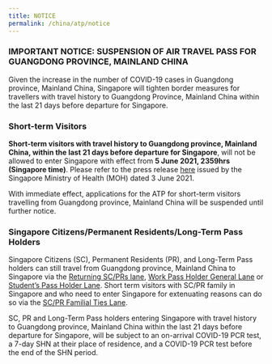 ```yaml
---
title: NOTICE
permalink: /china/atp/notice
---
```

### IMPORTANT NOTICE: SUSPENSION OF AIR TRAVEL PASS FOR GUANGDONG PROVINCE, MAINLAND CHINA

Given the increase in the number of COVID-19 cases in Guangdong province, Mainland China, Singapore will tighten border measures for travellers with travel history to Guangdong Province, Mainland China within the last 21 days before departure for Singapore.

### Short-term Visitors

**Short-term visitors with travel history to Guangdong province, Mainland China, within the last 21 days before departure for Singapore**, will not be allowed to enter Singapore with effect from **5 June 2021, 2359hrs (Singapore time)**. Please refer to the press release <a href="">here</a> issued by the Singapore Ministry of Health (MOH) dated 3 June 2021.
	
With immediate effect, applications for the ATP for short-term visitors travelling from Guangdong province, Mainland China will be suspended until further notice.

### Singapore Citizens/Permanent Residents/Long-Term Pass Holders
	
Singapore Citizens (SC), Permanent Residents (PR), and Long-Term Pass holders can still travel from Guangdong province, Mainland China to Singapore via the [Returning SC/PRs lane](/sc-pr/overview), [Work Pass Holder General Lane](/wphl/overview) or [Student’s Pass Holder Lane](/stpl/requirements-and-process). Short term visitors with SC/PR family in Singapore and who need to enter Singapore for extenuating reasons can do so via the [SC/PR Familial Ties Lane](/scpr-familial-ties-lane/requirements-and-process). 

SC, PR and Long-Term Pass holders entering Singapore with travel history to Guangdong province, Mainland China within the last 21 days before departure for Singapore, will be subject to an on-arrival COVID-19 PCR test, a 7-day SHN at their place of residence, and a COVID-19 PCR test before the end of the SHN period.